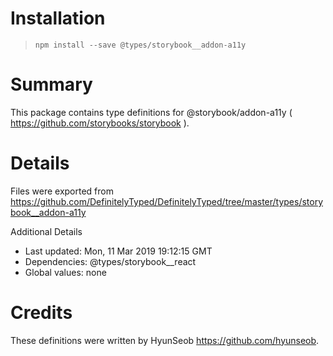 # Installation
> `npm install --save @types/storybook__addon-a11y`

# Summary
This package contains type definitions for @storybook/addon-a11y ( https://github.com/storybooks/storybook ).

# Details
Files were exported from https://github.com/DefinitelyTyped/DefinitelyTyped/tree/master/types/storybook__addon-a11y

Additional Details
 * Last updated: Mon, 11 Mar 2019 19:12:15 GMT
 * Dependencies: @types/storybook__react
 * Global values: none

# Credits
These definitions were written by HyunSeob <https://github.com/hyunseob>.
